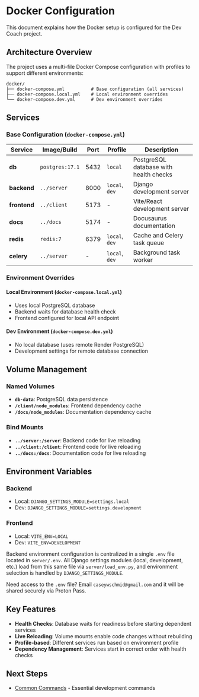 # Docker Configuration

This document explains how the Docker setup is configured for the Dev Coach project.

## Architecture Overview

The project uses a multi-file Docker Compose configuration with profiles to support different environments:

```
docker/
├── docker-compose.yml          # Base configuration (all services)
├── docker-compose.local.yml    # Local environment overrides
└── docker-compose.dev.yml      # Dev environment overrides
```

## Services

### Base Configuration (`docker-compose.yml`)

| Service      | Image/Build     | Port | Profile        | Description                            |
| ------------ | --------------- | ---- | -------------- | -------------------------------------- |
| **db**       | `postgres:17.1` | 5432 | `local`        | PostgreSQL database with health checks |
| **backend**  | `../server`     | 8000 | `local`, `dev` | Django development server              |
| **frontend** | `../client`     | 5173 | -              | Vite/React development server          |
| **docs**     | `../docs`       | 5174 | -              | Docusaurus documentation               |
| **redis**    | `redis:7`       | 6379 | `local`, `dev` | Cache and Celery task queue            |
| **celery**   | `../server`     | -    | `local`, `dev` | Background task worker                 |

### Environment Overrides

#### Local Environment (`docker-compose.local.yml`)

- Uses local PostgreSQL database
- Backend waits for database health check
- Frontend configured for local API endpoint

#### Dev Environment (`docker-compose.dev.yml`)

- No local database (uses remote Render PostgreSQL)
- Development settings for remote database connection

## Volume Management

### Named Volumes

- **`db-data`**: PostgreSQL data persistence
- **`/client/node_modules`**: Frontend dependency cache
- **`/docs/node_modules`**: Documentation dependency cache

### Bind Mounts

- **`../server:/server`**: Backend code for live reloading
- **`../client:/client`**: Frontend code for live reloading
- **`../docs:/docs`**: Documentation code for live reloading

## Environment Variables

### Backend

- Local: `DJANGO_SETTINGS_MODULE=settings.local`
- Dev: `DJANGO_SETTINGS_MODULE=settings.development`

### Frontend

- Local: `VITE_ENV=LOCAL`
- Dev: `VITE_ENV=DEVELOPMENT`

Backend environment configuration is centralized in a single `.env` file located in `server/.env`. All Django settings modules (local, development, etc.) load from this same file via `server/load_env.py`, and environment selection is handled by `DJANGO_SETTINGS_MODULE`.

Need access to the `.env` file? Email `caseywschmid@gmail.com` and it will be shared securely via Proton Pass.

## Key Features

- **Health Checks**: Database waits for readiness before starting dependent services
- **Live Reloading**: Volume mounts enable code changes without rebuilding
- **Profile-based**: Different services run based on environment profile
- **Dependency Management**: Services start in correct order with health checks

## Next Steps

- [Common Commands](./common-commands.md) - Essential development commands
